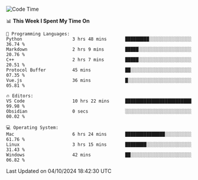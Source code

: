 
<!--START_SECTION:waka-->
![Code Time](http://img.shields.io/badge/Code%20Time-2%2C574%20hrs%2018%20mins-blue)

📊 **This Week I Spent My Time On** 

```text
💬 Programming Languages: 
Python                   3 hrs 48 mins       █████████░░░░░░░░░░░░░░░░   36.74 % 
Markdown                 2 hrs 9 mins        █████░░░░░░░░░░░░░░░░░░░░   20.76 % 
C++                      2 hrs 7 mins        █████░░░░░░░░░░░░░░░░░░░░   20.51 % 
Protocol Buffer          45 mins             ██░░░░░░░░░░░░░░░░░░░░░░░   07.35 % 
Vue.js                   36 mins             █░░░░░░░░░░░░░░░░░░░░░░░░   05.81 % 

🔥 Editors: 
VS Code                  10 hrs 22 mins      █████████████████████████   99.98 % 
Obsidian                 0 secs              ░░░░░░░░░░░░░░░░░░░░░░░░░   00.02 % 

💻 Operating System: 
Mac                      6 hrs 24 mins       ███████████████░░░░░░░░░░   61.76 % 
Linux                    3 hrs 15 mins       ████████░░░░░░░░░░░░░░░░░   31.43 % 
Windows                  42 mins             ██░░░░░░░░░░░░░░░░░░░░░░░   06.82 % 
```


 Last Updated on 04/10/2024 18:42:30 UTC
<!--END_SECTION:waka-->

